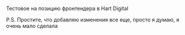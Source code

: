 Тестовое на позицию фронтендера в Hart Digital

P.S. Простите, что добавляю изменения все еще, просто я думаю, я очень мало сделала
